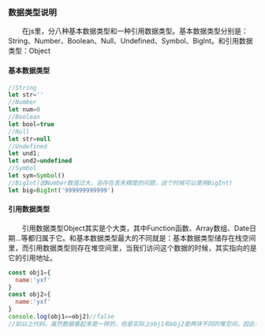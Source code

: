 ### 数据类型说明
&emsp;&emsp;在js里，分八种基本数据类型和一种引用数据类型。基本数据类型分别是：String、Number、Boolean、Null、Undefined、Symbol、BigInt。和引用数据类型：Object
#### 基本数据类型
```js
//String
let str=''
//Number
let num=0
//Boolean
let bool=true
//Null
let str=null
//Undefined
let und1;
let und2=undefined
//Symbol
let sym=Symbol()
//BigInt(因Number数值过大，会存在丢失精度的问题，这个时候可以使用BigInt)
let big=BigInt('999999999999')
```
#### 引用数据类型
&emsp;&emsp;引用数据类型Object其实是个大类，其中Function函数、Array数组、Date日期...等都归属于它。和基本数据类型最大的不同就是：基本数据类型储存在栈空间里，而引用数据类型则存在堆空间里，当我们访问这个数据的时候，其实指向的是它的引用地址。
```js
const obj1={
  name:'yxf'
}
const obj2={
  name:'yxf'
}
console.log(obj1==obj2)//false
//如以上代码，虽然数据看起来是一样的，但是实际上obj1和obj2是两块不同的堆空间，因此不相等
```